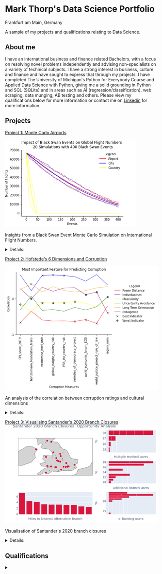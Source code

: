 # Mark Thorp's Data Science Portfolio
Frankfurt am Main, Germany

A sample of my projects and qualifications relating to Data Science.

## About me

I have an international business and finance related Bachelors, with a focus on resolving novel problems independently and advising non-specialists on a variety of technical subjects. I have a strong interest in business, culture and finance and have sought to express that through my projects. I have completed The University of Michigan's Python for Everybody Course and Applied Data Science with Python, giving me a solid grounding in Python and SQL (SQLite) and in areas such as AI (regression/classification), web scraping, data munging, AB testing and others. Please view my qualifications below for more information or contact me on [Linkedin](https://www.linkedin.com/in/thorpmark/) for more information.

## Projects

[Project 1: Monte Carlo Airports](https://mthorp363.github.io/monte_carlo_airports/)

![Monte Carlo model output](mc_model_output.png)

Insights from a Black Swan Event Monte Carlo Simulation on International Flight Numbers.

<details>
<summary>Details:</summary>
<br>
Language(s) and libraries: <br>

Python:<br>
- Pandas
- Numpy
- Networkx
- Seaborn
- Matplotlib
- Random

Skills:
- Data cleaning
- Social networks
- Data exploration
- Data visualisation

</details>

[Project 2: Hofstede's 6 Dimensions and Corruption](https://mthorp363.github.io/culture_and_corruption/)


![Feature selection](corruption_features.png)

An analysis of the correlation between corruption ratings and cultural dimensions

<details>
<summary>Details:</summary>
<br>
Language(s) and libraries: <br>

Python:<br>
- Pandas
- Numpy
- Seaborn
- Matplotlib
- Missingno 

Skills:
- Data cleaning
- Feature Selection
- Data exploration
- Data visualisation

</details>

[Project 3: Visualising Santander's 2020 Branch Closures](https://mthorp363.github.io/santander_branch_closures/)
![Santander Visualisation](newplot.png)

Visualisation of Santander's 2020 branch closures

<details>
<summary>Details:</summary>
<br>
Language(s) and libraries: <br>

Python:<br>
- Pandas
- Numpy
- Regex
- Ipywidgets
- Plotly
- Seaborn
- Matplotlib
- Missingno 

Skills:
- Data cleaning
- Data exploration
- Data visualisation
- Interactivity

</details>


## Qualifications
<details>
<summary> </summary>
<br>
Qualifications here
</details>

